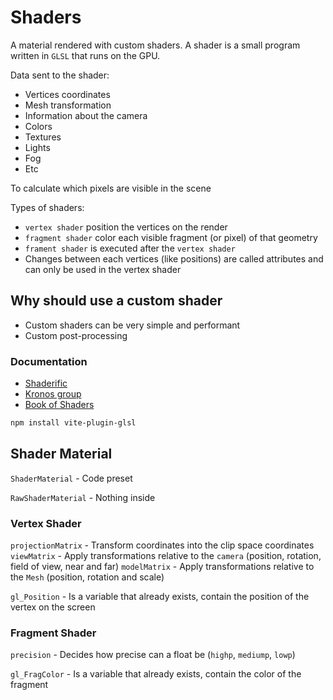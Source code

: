 # Shaders

A material rendered with custom shaders. A shader is a small program written in `GLSL` that runs on the GPU. 

Data sent to the shader:

* Vertices coordinates
* Mesh transformation
* Information about the camera
* Colors
* Textures
* Lights
* Fog
* Etc

To calculate which pixels are visible in the scene

Types of shaders:

* `vertex shader` position the vertices on the render
* `fragment shader` color each visible fragment (or pixel) of that geometry
* `frament shader` is executed after the `vertex shader`
* Changes between each vertices (like positions) are called attributes and can only be used in the vertex shader

## Why should use a custom shader

* Custom shaders can be very simple and performant
* Custom post-processing

### Documentation

* [Shaderific](https://shaderific.com/glsl.html)
* [Kronos group](https://www.khronos.org/registry/OpenGL-Refpages/gl4/html/indexflat.php)
* [Book of Shaders](https://thebookofshaders.com/)

``` bash
npm install vite-plugin-glsl
```

## Shader Material

`ShaderMaterial` - Code preset

`RawShaderMaterial` - Nothing inside


### Vertex Shader

`projectionMatrix` - Transform coordinates into the clip space coordinates
`viewMatrix` - Apply transformations relative to the `camera` (position, rotation, field of view, near and far)
`modelMatrix` - Apply transformations relative to the `Mesh` (position, rotation and scale)


`gl_Position` - Is a variable that already exists, contain the position of the vertex on the screen


### Fragment Shader

`precision` - Decides how precise can a float be (`highp`, `mediump`, `lowp`)

`gl_FragColor` - Is a variable that already exists, contain the color of the fragment

``` javascript


```
